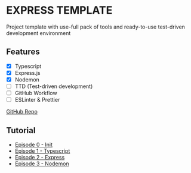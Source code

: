 # EXPRESS TEMPLATE

Project template with use-full pack of tools and ready-to-use test-driven development environment

## Features
- [x] Typescript
- [x] Express.js
- [x] Nodemon
- [ ] TTD (Test-driven development)
- [ ] GitHub Workflow
- [ ] ESLinter & Prettier

[GitHub Repo](https://github.com/MateoDi9z/express-template)

## Tutorial
- [Episode 0 - Init](./how-to/%5B0%5D%20Init.md)
- [Episode 1 - Typescript](./how-to/%5B1%5D%20Typescript.md)
- [Episode 2 - Express](./how-to/%5B2%5D%20Express.md)
- [Episode 3 - Nodemon](./how-to/%5B3%5D%20Nodemon.md)
